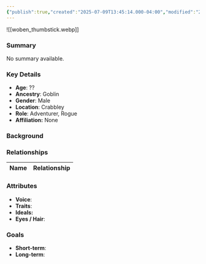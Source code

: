 ```yaml
---
{"publish":true,"created":"2025-07-09T13:45:14.000-04:00","modified":"2025-07-09T13:54:39.000-04:00","cssclasses":""}
---
```



![[woben_thumbstick.webp]]
### Summary
No summary available.

### Key Details
- **Age**: ??
- **Ancestry**: Goblin
- **Gender**: Male
- **Location**: Crabbley
- **Role**: Adventurer, Rogue
- **Affiliation:** None

### Background


### Relationships

| Name  | Relationship |
| ----- | ------------ |

### Attributes
- **Voice**:
- **Traits**:  
- **Ideals:**
- **Eyes / Hair**:  

### Goals
- **Short-term**:  
- **Long-term**:  
